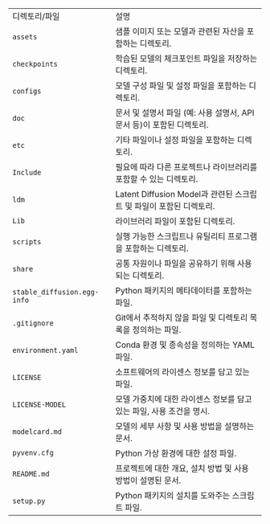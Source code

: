 |   |   |
|---|---|
|디렉토리/파일|설명|
|`assets`|샘플 이미지 또는 모델과 관련된 자산을 포함하는 디렉토리.|
|`checkpoints`|학습된 모델의 체크포인트 파일을 저장하는 디렉토리.|
|`configs`|모델 구성 파일 및 설정 파일을 포함하는 디렉토리.|
|`doc`|문서 및 설명서 파일 (예: 사용 설명서, API 문서 등)이 포함된 디렉토리.|
|`etc`|기타 파일이나 설정 파일을 포함하는 디렉토리.|
|`Include`|필요에 따라 다른 프로젝트나 라이브러리를 포함할 수 있는 디렉토리.|
|`ldm`|Latent Diffusion Model과 관련된 스크립트 및 파일이 포함된 디렉토리.|
|`Lib`|라이브러리 파일이 포함된 디렉토리.|
|`scripts`|실행 가능한 스크립트나 유틸리티 프로그램을 포함하는 디렉토리.|
|`share`|공통 자원이나 파일을 공유하기 위해 사용되는 디렉토리.|
|`stable_diffusion.egg-info`|Python 패키지의 메타데이터를 포함하는 파일.|
|`.gitignore`|Git에서 추적하지 않을 파일 및 디렉토리 목록을 정의하는 파일.|
|`environment.yaml`|Conda 환경 및 종속성을 정의하는 YAML 파일.|
|`LICENSE`|소프트웨어의 라이센스 정보를 담고 있는 파일.|
|`LICENSE-MODEL`|모델 가중치에 대한 라이센스 정보를 담고 있는 파일, 사용 조건을 명시.|
|`modelcard.md`|모델의 세부 사항 및 사용 방법을 설명하는 문서.|
|`pyvenv.cfg`|Python 가상 환경에 대한 설정 파일.|
|`README.md`|프로젝트에 대한 개요, 설치 방법 및 사용 방법이 설명된 문서.|
|`setup.py`|Python 패키지의 설치를 도와주는 스크립트 파일.|